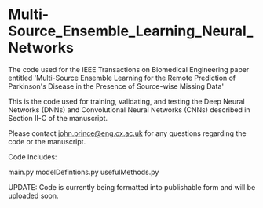# Multi-Source_Ensemble_Learning_Neural_Networks
The code used for the IEEE Transactions on Biomedical Engineering paper entitled 'Multi-Source Ensemble Learning for the Remote Prediction of Parkinson's Disease in the Presence of Source-wise Missing Data'

This is the code used for training, validating, and testing the Deep Neural Networks (DNNs) and Convolutional Neural Networks (CNNs) described in Section II-C of the manuscript.

Please contact john.prince@eng.ox.ac.uk for any questions regarding the code or the manuscript.

Code Includes:

main.py
modelDefintions.py
usefulMethods.py

UPDATE: Code is currently being formatted into publishable form and will be uploaded soon.
